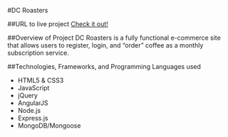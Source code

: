 #DC Roasters

##URL to live project
[Check it out!](http://cody-coffeeapp.surge.sh/)

##Overview of Project
DC Roasters is a fully functional e-commerce site that allows users to register, login, and “order” coffee as a monthly subscription service.

##Technologies, Frameworks, and Programming Languages used
* HTML5 & CSS3
* JavaScript
* jQuery
* AngularJS
* Node.js
* Express.js
* MongoDB/Mongoose


